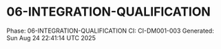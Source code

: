 # 06-INTEGRATION-QUALIFICATION
Phase: 06-INTEGRATION-QUALIFICATION
CI: CI-DM001-003
Generated: Sun Aug 24 22:41:14 UTC 2025
